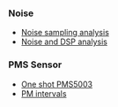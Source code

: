 ### Noise

- [Noise sampling analysis](/assets/noise-sampling.pdf)
- [Noise and DSP analysis](/assets/noise-dsp.pdf)

### PMS Sensor

- [One shot PMS5003](/assets/notes/one-shot-pmsx003-analysis.pdf)
- [PM intervals](/assets/notes/2022_01_PM_INTERVALS.html)
